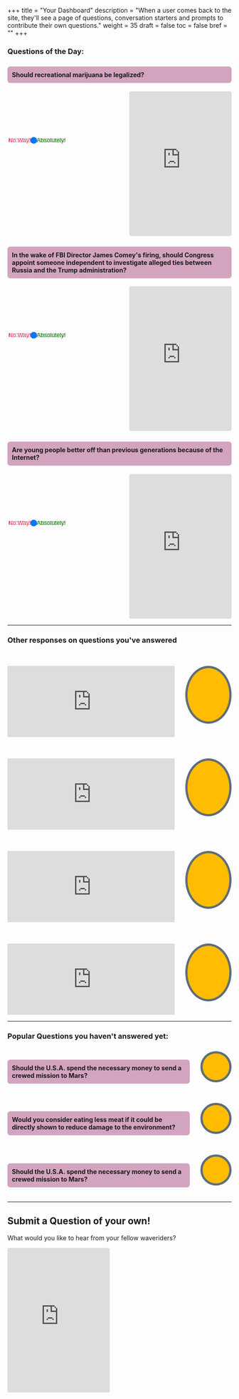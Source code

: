 +++
title = "Your Dashboard"
description = "When a user comes back to the site, they'll see a page of questions, conversation starters and prompts to contribute their own questions."
weight = 35
draft = false
toc = false
bref = ""
+++

<h3>Questions of the Day:</h3>

<style>
input[type=range]:before {
  content: 'No Way!';
  color: #ff3366;
}

input[type=range]:after {
  content: 'Absolutely!';
  color: green;
}

.record {
    flex: 2;
    margin-left: 24px;
    background-color:#ffbc00;
    border:5px solid #5f6d7a;
    height:120px;
    border-radius:50%;
    max-width:120px;
    cursor: pointer;
}

.record-small {
    flex: 2;
    margin-left: 24px;
    background-color:#ffbc00;
    border:5px solid #5f6d7a;
    height:60px;
    border-radius:50%;
    max-width:60px;
    cursor: pointer;
}
</style>

<h4 style="background: rgba(169, 77, 131, 0.5); margin-top: 24px; padding: 10px; border-radius: 6px;">
  Should recreational marijuana be legalized?
</h4>
<div style="display:flex;">
  <section style="flex: 2; margin-top: 100px;">
    <input id="slider2" type ="range" min ="100" max="500" step ="0.5" value ="300"/>

  </section>

  <section style="flex: 1; margin-left: 24px;">
    <iframe width="230" height="325" src="https://clyp.it/recording-widget" frameborder="0" style="border-radius: 4px;"></iframe>
  </section>
</div>


<h4 style="background: rgba(169, 77, 131, 0.5); margin-top: 24px; padding: 10px; border-radius: 6px;">
  In the wake of FBI Director James Comey's firing, should Congress appoint someone independent to investigate alleged ties between Russia and the Trump administration?
</h4>
<div style="display:flex;">
  <section style="flex: 2; margin-top: 100px;">
    <input id="slider2" type ="range" min ="100" max="500" step ="0.5" value ="300"/>

  </section>

  <section style="flex: 1; margin-left: 24px;">
    <iframe width="230" height="325" src="https://clyp.it/recording-widget" frameborder="0" style="border-radius: 4px;"></iframe>
  </section>
</div>

<h4 style="background: rgba(169, 77, 131, 0.5); margin-top: 24px; padding: 10px; border-radius: 6px;">
  Are young people better off than previous generations because of the Internet?
</h4>
<div style="display:flex;">
  <section style="flex: 2; margin-top: 100px;">
    <input id="slider2" type ="range" min ="100" max="500" step ="0.5" value ="300"/>
  </section>

  <section style="flex: 1; margin-left: 24px;">
    <iframe width="230" height="325" src="https://clyp.it/recording-widget" frameborder="0" style="border-radius: 4px;"></iframe>
  </section>
</div>


<hr />

<h3>Other responses on questions you've answered</h3>

<div style="display: flex; margin-top: 48px;">
    <section style="flex: 8">
      <iframe width="100%" height="160" src="https://clyp.it/qzagguzm/widget?token=23e7a4d74a912edac0aef7a163abd268" frameborder="0"></iframe>
    </section>
    <div class="record"></div>
</div>

<div style="display: flex; margin-top: 48px;">
    <section style="flex: 8">
      <iframe width="100%" height="160" src="https://clyp.it/norao43o/widget?token=775a2f17fa05c2592d1db9905745700d" frameborder="0"></iframe>
    </section>
    <div class="record"></div>
</div>

<div style="display: flex; margin-top: 48px;">
    <section style="flex: 8">
      <iframe width="100%" height="160" src="https://clyp.it/z002lnal/widget?token=ca4d6eb777ebcf003a58773342d7071b" frameborder="0"></iframe>
    </section>
    <div class="record"></div>
</div>

<div style="display: flex; margin-top: 48px;">
    <section style="flex: 8">
      <iframe width="100%" height="160" src="https://clyp.it/m2s1f2dm/widget?token=0cdcd5b614651cef6a6e268a703faa2e" frameborder="0"></iframe>
    </section>
    <div class="record"></div>
</div>

<div>

</div>


<hr />

<h3>Popular Questions you haven't answered yet:</h3>

<div style="display: flex; margin-top: 24px;">
<h4 style="flex: 8; background: rgba(169, 77, 131, 0.5); padding: 10px; border-radius: 6px;">
  Should the U.S.A. spend the necessary money to send a crewed mission to Mars?
</h4>
<div class="record-small"></div>
</div>

<div style="display: flex; margin-top: 24px;">
<h4 style="flex: 8; background: rgba(169, 77, 131, 0.5); padding: 10px; border-radius: 6px;">
  Would you consider eating less meat if it could be directly shown to reduce damage to the environment?
</h4>
<div class="record-small"></div>
</div>

<div style="display: flex; margin-top: 24px;">
<h4 style="flex: 8; background: rgba(169, 77, 131, 0.5); padding: 10px; border-radius: 6px;">
  Should the U.S.A. spend the necessary money to send a crewed mission to Mars?
</h4>
<div class="record-small"></div>
</div>

<hr />

<h2>Submit a Question of your own!</h2>

What would you like to hear from your fellow waveriders?

<iframe width="230" height="325" src="https://clyp.it/recording-widget" frameborder="0" style="border-radius: 4px;"></iframe>
